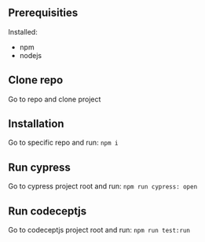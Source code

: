 ## Prerequisities
Installed: 
- npm
- nodejs

## Clone repo
Go to repo and clone project

## Installation
Go to specific repo and run:
`npm i`

## Run cypress
Go to cypress project root and run:
`npm run cypress: open`

## Run codeceptjs
Go to codeceptjs project root and run:
`npm run test:run`
